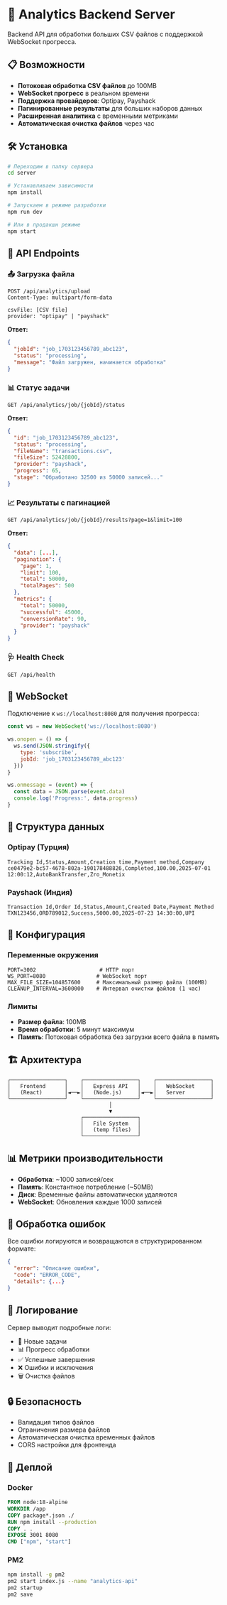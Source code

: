 # 🚀 Analytics Backend Server

Backend API для обработки больших CSV файлов с поддержкой WebSocket прогресса.

## 📋 Возможности

- **Потоковая обработка CSV файлов** до 100MB
- **WebSocket прогресс** в реальном времени
- **Поддержка провайдеров**: Optipay, Payshack
- **Пагинированные результаты** для больших наборов данных
- **Расширенная аналитика** с временными метриками
- **Автоматическая очистка файлов** через час

## 🛠️ Установка

```bash
# Переходим в папку сервера
cd server

# Устанавливаем зависимости
npm install

# Запускаем в режиме разработки
npm run dev

# Или в продакшн режиме
npm start
```

## 🔌 API Endpoints

### 📤 Загрузка файла
```http
POST /api/analytics/upload
Content-Type: multipart/form-data

csvFile: [CSV file]
provider: "optipay" | "payshack"
```

**Ответ:**
```json
{
  "jobId": "job_1703123456789_abc123",
  "status": "processing",
  "message": "Файл загружен, начинается обработка"
}
```

### 📊 Статус задачи
```http
GET /api/analytics/job/{jobId}/status
```

**Ответ:**
```json
{
  "id": "job_1703123456789_abc123",
  "status": "processing",
  "fileName": "transactions.csv",
  "fileSize": 52428800,
  "provider": "payshack",
  "progress": 65,
  "stage": "Обработано 32500 из 50000 записей..."
}
```

### 📈 Результаты с пагинацией
```http
GET /api/analytics/job/{jobId}/results?page=1&limit=100
```

**Ответ:**
```json
{
  "data": [...],
  "pagination": {
    "page": 1,
    "limit": 100,
    "total": 50000,
    "totalPages": 500
  },
  "metrics": {
    "total": 50000,
    "successful": 45000,
    "conversionRate": 90,
    "provider": "payshack"
  }
}
```

### 🩺 Health Check
```http
GET /api/health
```

## 🔌 WebSocket

Подключение к `ws://localhost:8080` для получения прогресса:

```javascript
const ws = new WebSocket('ws://localhost:8080')

ws.onopen = () => {
  ws.send(JSON.stringify({
    type: 'subscribe',
    jobId: 'job_1703123456789_abc123'
  }))
}

ws.onmessage = (event) => {
  const data = JSON.parse(event.data)
  console.log('Progress:', data.progress)
}
```

## 📁 Структура данных

### Optipay (Турция)
```csv
Tracking Id,Status,Amount,Creation time,Payment method,Company
ce0479e2-bc57-4678-802a-190178488826,Completed,100.00,2025-07-01 12:00:12,AutoBankTransfer,Zro_Monetix
```

### Payshack (Индия)
```csv
Transaction Id,Order Id,Status,Amount,Created Date,Payment Method
TXN123456,ORD789012,Success,5000.00,2025-07-23 14:30:00,UPI
```

## 🔧 Конфигурация

### Переменные окружения
```env
PORT=3002                    # HTTP порт
WS_PORT=8080                # WebSocket порт
MAX_FILE_SIZE=104857600     # Максимальный размер файла (100MB)
CLEANUP_INTERVAL=3600000    # Интервал очистки файлов (1 час)
```

### Лимиты
- **Размер файла**: 100MB
- **Время обработки**: 5 минут максимум
- **Память**: Потоковая обработка без загрузки всего файла в память

## 🏗️ Архитектура

```
┌─────────────────┐    ┌─────────────────┐    ┌─────────────────┐
│   Frontend      │    │   Express API   │    │   WebSocket     │
│   (React)       │◄──►│   (Node.js)     │◄──►│   Server        │
└─────────────────┘    └─────────────────┘    └─────────────────┘
                                │
                                ▼
                       ┌─────────────────┐
                       │   File System   │
                       │   (temp files)  │
                       └─────────────────┘
```

## 📊 Метрики производительности

- **Обработка**: ~1000 записей/сек
- **Память**: Константное потребление (~50MB)
- **Диск**: Временные файлы автоматически удаляются
- **WebSocket**: Обновления каждые 1000 записей

## 🚨 Обработка ошибок

Все ошибки логируются и возвращаются в структурированном формате:

```json
{
  "error": "Описание ошибки",
  "code": "ERROR_CODE",
  "details": {...}
}
```

## 📝 Логирование

Сервер выводит подробные логи:
- 🚀 Новые задачи
- 📊 Прогресс обработки
- ✅ Успешные завершения
- ❌ Ошибки и исключения
- 🗑️ Очистка файлов

## 🔒 Безопасность

- Валидация типов файлов
- Ограничения размера файлов
- Автоматическая очистка временных файлов
- CORS настройки для фронтенда

## 🚀 Деплой

### Docker
```dockerfile
FROM node:18-alpine
WORKDIR /app
COPY package*.json ./
RUN npm install --production
COPY . .
EXPOSE 3001 8080
CMD ["npm", "start"]
```

### PM2
```bash
npm install -g pm2
pm2 start index.js --name "analytics-api"
pm2 startup
pm2 save
``` 